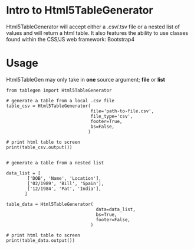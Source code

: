 # Intro to Html5TableGenerator
Html5TableGenerator will accept either a .csv/.tsv file or a nested list of values and will return a html table.
It also features the ability to use classes found within the CSS/JS web framework: Bootstrap4

# Usage
Html5TableGen may only take in __one__ source argument; __file__ or __list__

```python3
from tablegen import Html5TableGenerator

# generate a table from a local .csv file
table_csv = Html5TableGenerator(
                                file='path-to-file.csv',
                                file_type='csv',
                                footer=True,
                                bs=False,
                               )

# print html table to screen
print(table_csv.output())


# generate a table from a nested list

data_list = [
        ['DOB', 'Name', 'Location'],
        ['02/1989', 'Bill', 'Spain'],
        ['12/1984', 'Pat', 'India'],
       ]

table_data = Html5TableGenerator(
                                  data=data_list,
                                  bs=True,
                                  footer=False,
                                )
        
# print html table to screen
print(table_data.output())
```
